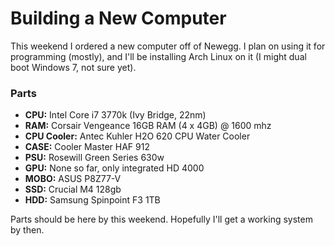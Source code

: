 # Building a New Computer

This weekend I ordered a new computer off of Newegg. I plan on using it for programming (mostly), and I'll be installing Arch Linux on it (I might dual boot Windows 7, not sure yet).






### Parts

* **CPU:** Intel Core i7 3770k (Ivy Bridge, 22nm)
* **RAM:** Corsair Vengeance 16GB RAM (4 x 4GB) @ 1600 mhz
* **CPU Cooler:** Antec Kuhler H2O 620 CPU Water Cooler
* **CASE:** Cooler Master HAF 912
* **PSU:** Rosewill Green Series 630w
* **GPU:** None so far, only integrated HD 4000
* **MOBO:** ASUS P8Z77-V
* **SSD:** Crucial M4 128gb
* **HDD:** Samsung Spinpoint F3 1TB

Parts should be here by this weekend. Hopefully I'll get a working system by then.